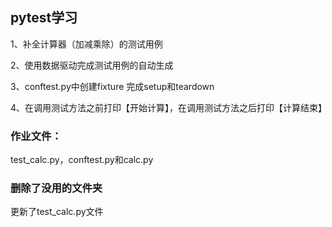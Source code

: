## pytest学习
1、补全计算器（加减乘除）的测试用例

2、使用数据驱动完成测试用例的自动生成

3、conftest.py中创建fixture 完成setup和teardown

4、在调用测试方法之前打印【开始计算】，在调用测试方法之后打印【计算结束】

### 作业文件：
test_calc.py，conftest.py和calc.py

### 删除了没用的文件夹

更新了test_calc.py文件

